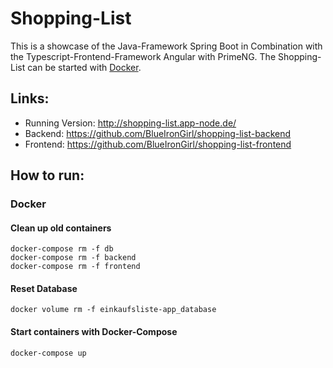 # Shopping-List
This is a showcase of the Java-Framework Spring Boot in Combination with the Typescript-Frontend-Framework Angular with PrimeNG.
The Shopping-List can be started with [Docker](docker-compose.yml).

## Links:
* Running Version: http://shopping-list.app-node.de/
* Backend: https://github.com/BlueIronGirl/shopping-list-backend
* Frontend: https://github.com/BlueIronGirl/shopping-list-frontend

## How to run:

### Docker

#### Clean up old containers

```shell
docker-compose rm -f db
docker-compose rm -f backend
docker-compose rm -f frontend
```

#### Reset Database
```shell
docker volume rm -f einkaufsliste-app_database
```

#### Start containers with Docker-Compose
```shell
docker-compose up
```

